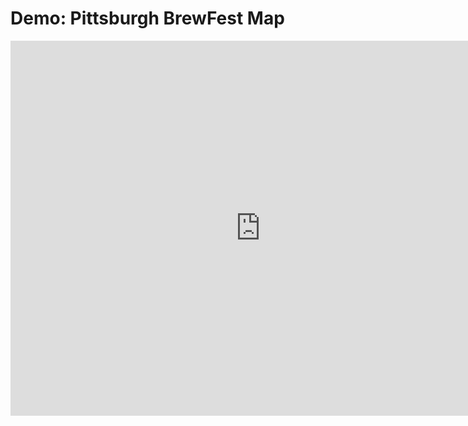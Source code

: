 # Demo: Pittsburgh BrewFest Map

[<iframe width="800" height="600" frameborder="0" allowfullscreen src="https://arcg.is/11e8TC"></iframe>
](https://arcg.is/11e8TC)
